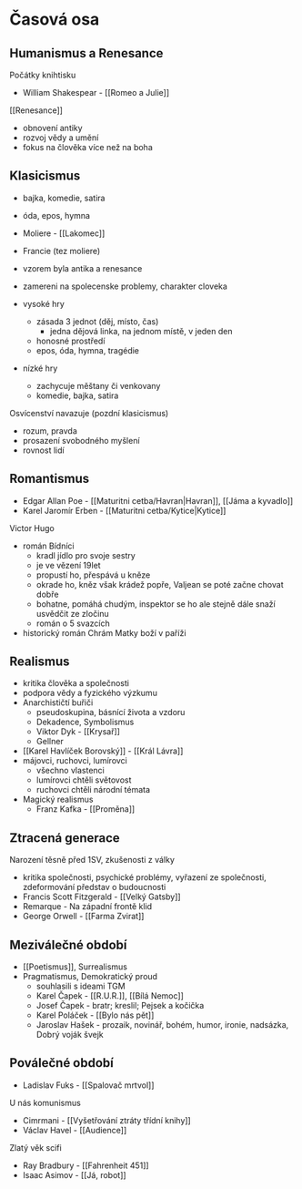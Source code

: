 # Časová osa

## Humanismus a Renesance
Počátky knihtisku
- William Shakespear - [[Romeo a Julie]] 

[[Renesance]] 
- obnovení antiky
- rozvoj vědy a umění
- fokus na člověka více než na boha

## Klasicismus
- bajka, komedie, satira
- óda, epos, hymna
- Moliere - [[Lakomec]] 

- Francie (tez moliere)
- vzorem byla antika a renesance
- zamereni na spolecenske problemy, charakter cloveka
- vysoké hry
	- zásada 3 jednot (děj, místo, čas)
		- jedna dějová linka, na jednom místě, v jeden den
	- honosné prostředí
	- epos, óda, hymna, tragédie
- nízké hry
	- zachycuje měštany či venkovany 
	- komedie, bajka, satira

Osvícenství navazuje (pozdní klasicismus)
- rozum, pravda
- prosazení svobodného myšlení
- rovnost lidí
## Romantismus
- Edgar Allan Poe - [[Maturitni cetba/Havran|Havran]], [[Jáma a kyvadlo]] 
- Karel Jaromír Erben - [[Maturitni cetba/Kytice|Kytice]] 

Victor Hugo
- román Bídníci
	- kradl jídlo pro svoje sestry
	- je ve vězení 19let
	- propustí ho, přespává u kněze
	- okrade ho, kněz však krádež popře, Valjean se poté začne chovat dobře
	- bohatne, pomáhá chudým, inspektor se ho ale stejně dále snaží usvědčit ze zločinu
	- román o 5 svazcích
- historický román Chrám Matky boží v paříži

## Realismus
- kritika člověka a společnosti
- podpora vědy a fyzického výzkumu
- Anarchističtí buřiči
	- pseudoskupina, básnící života a vzdoru
	- Dekadence, Symbolismus
	- Viktor Dyk - [[Krysař]] 
	- Gellner
- [[Karel Havlíček Borovský]] - [[Král Lávra]] 
- májovci, ruchovci, lumírovci
	- všechno vlastenci
	- lumírovci chtěli světovost
	- ruchovci chtěli národní témata
- Magický realismus
	- Franz Kafka - [[Proměna]] 
## Ztracená generace
Narození těsně před 1SV, zkušenosti z války
- kritika společnosti, psychické problémy, vyřazení ze společnosti, zdeformování představ o budoucnosti
- Francis Scott Fitzgerald - [[Velký Gatsby]] 
- Remarque - Na západní frontě klid
- George Orwell - [[Farma Zvirat]] 

## Meziválečné období

- [[Poetismus]], Surrealismus
- Pragmatismus, Demokratický proud
	- souhlasili s ideami TGM
	- Karel Čapek - [[R.U.R.]], [[Bílá Nemoc]] 
	- Josef Čapek - bratr; kreslil; Pejsek a kočička
	- Karel Poláček - [[Bylo nás pět]] 
	- Jaroslav Hašek - prozaik, novinář, bohém, humor, ironie, nadsázka, Dobrý voják švejk

## Poválečné období

- Ladislav Fuks - [[Spalovač mrtvol]] 

U nás komunismus
- Cimrmani - [[Vyšetřování ztráty třídní knihy]] 
- Václav Havel - [[Audience]] 

Zlatý věk scifi
- Ray Bradbury - [[Fahrenheit 451]] 
- Isaac Asimov - [[Já, robot]] 
